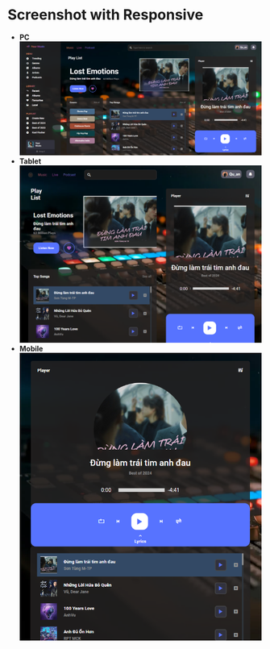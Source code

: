 
# Screenshot with Responsive
* **PC**
![screenshot](assets/PC.png)
* **Tablet**
![screenshot](assets/Screenshot_Tablet.png)
* **Mobile**
![screenshot](assets/Screenshot_Mobile.png)


